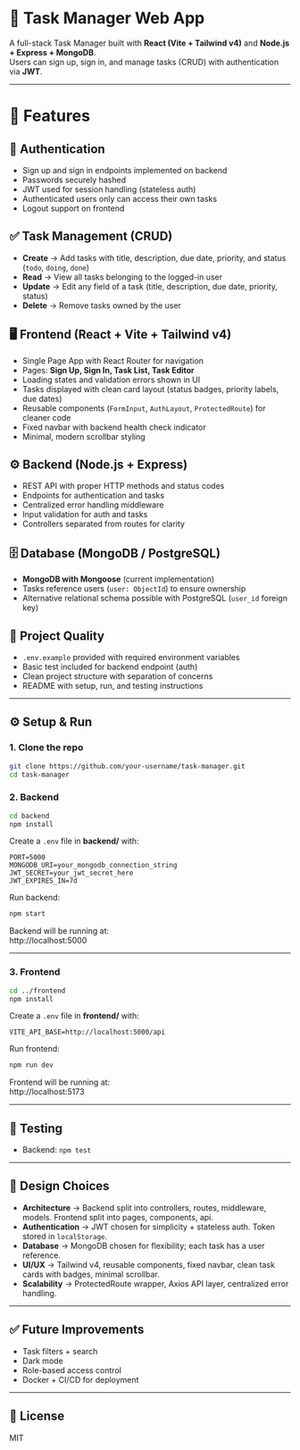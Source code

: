 # 📝 Task Manager Web App

A full-stack Task Manager built with **React (Vite + Tailwind v4)** and **Node.js + Express + MongoDB**.  
Users can sign up, sign in, and manage tasks (CRUD) with authentication via **JWT**.

---
# 🚀 Features

## 🔐 Authentication
- Sign up and sign in endpoints implemented on backend  
- Passwords securely hashed  
- JWT used for session handling (stateless auth)  
- Authenticated users only can access their own tasks  
- Logout support on frontend  

## ✅ Task Management (CRUD)
- **Create** → Add tasks with title, description, due date, priority, and status (`todo`, `doing`, `done`)  
- **Read** → View all tasks belonging to the logged-in user  
- **Update** → Edit any field of a task (title, description, due date, priority, status)  
- **Delete** → Remove tasks owned by the user  

## 🖥️ Frontend (React + Vite + Tailwind v4)
- Single Page App with React Router for navigation  
- Pages: **Sign Up, Sign In, Task List, Task Editor**  
- Loading states and validation errors shown in UI  
- Tasks displayed with clean card layout (status badges, priority labels, due dates)  
- Reusable components (`FormInput`, `AuthLayout`, `ProtectedRoute`) for cleaner code  
- Fixed navbar with backend health check indicator  
- Minimal, modern scrollbar styling  

## ⚙️ Backend (Node.js + Express)
- REST API with proper HTTP methods and status codes  
- Endpoints for authentication and tasks  
- Centralized error handling middleware  
- Input validation for auth and tasks  
- Controllers separated from routes for clarity  

## 🗄️ Database (MongoDB / PostgreSQL)
- **MongoDB with Mongoose** (current implementation)  
- Tasks reference users (`user: ObjectId`) to ensure ownership  
- Alternative relational schema possible with PostgreSQL (`user_id` foreign key)  

## 🧪 Project Quality
- `.env.example` provided with required environment variables  
- Basic test included for backend endpoint (auth)  
- Clean project structure with separation of concerns  
- README with setup, run, and testing instructions  


---

## ⚙️ Setup & Run

### 1. Clone the repo
```bash
git clone https://github.com/your-username/task-manager.git
cd task-manager
```

### 2. Backend
```bash
cd backend
npm install
```

Create a `.env` file in **backend/** with:  
```env
PORT=5000
MONGODB_URI=your_mongodb_connection_string
JWT_SECRET=your_jwt_secret_here
JWT_EXPIRES_IN=7d
```

Run backend:  
```bash
npm start
```

Backend will be running at:  
http://localhost:5000

---

### 3. Frontend
```bash
cd ../frontend
npm install
```

Create a `.env` file in **frontend/** with:  
```env
VITE_API_BASE=http://localhost:5000/api
```

Run frontend:  
```bash
npm run dev
```

Frontend will be running at:  
http://localhost:5173

---

## 🧪 Testing
- Backend: `npm test` 

---

## 🎨 Design Choices
- **Architecture** → Backend split into controllers, routes, middleware, models. Frontend split into pages, components, api.  
- **Authentication** → JWT chosen for simplicity + stateless auth. Token stored in `localStorage`.  
- **Database** → MongoDB chosen for flexibility; each task has a user reference.  
- **UI/UX** → Tailwind v4, reusable components, fixed navbar, clean task cards with badges, minimal scrollbar.  
- **Scalability** → ProtectedRoute wrapper, Axios API layer, centralized error handling.  

---

## ✅ Future Improvements
- Task filters + search  
- Dark mode  
- Role-based access control  
- Docker + CI/CD for deployment  

---

## 📜 License
MIT  
